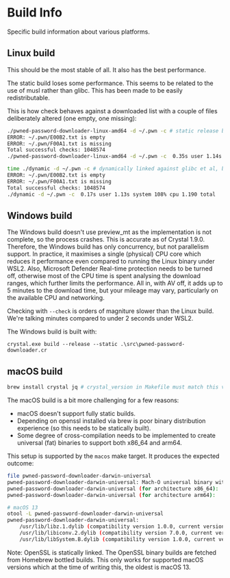 # Build Info

Specific build information about various platforms.

## Linux build

This should be the most stable of all. It also has the best performance.

The static build loses some performance. This seems to be related to the use of musl rather than glibc. This has been made to be easily redistributable.

This is how check behaves against a downloaded list with a couple of files deliberately altered (one empty, one missing):

```bash
./pwned-password-downloader-linux-amd64 -d ~/.pwn -c # static release build
ERROR: ~/.pwn/E00B2.txt is empty
ERROR: ~/.pwn/F00A1.txt is missing
Total successful checks: 1048574
./pwned-password-downloader-linux-amd64 -d ~/.pwn -c  0.35s user 1.14s system 56% cpu 2.632 total

time ./dynamic -d ~/.pwn -c # dynamically linked against glibc et al, built with --release
ERROR: ~/.pwn/E00B2.txt is empty
ERROR: ~/.pwn/F00A1.txt is missing
Total successful checks: 1048574
./dynamic -d ~/.pwn -c  0.17s user 1.13s system 108% cpu 1.190 total
```

## Windows build

The Windows build doesn't use preview_mt as the implementation is not complete, so the process crashes. This is accurate as of Crystal 1.9.0. Therefore, the Windows build has only concurrency, but not parallelism support. In practice, it maximises a single (physical) CPU core which reduces it performance even compared to running the Linux binary under WSL2. Also, Microsoft Defender Real-time protection needs to be turned off, otherwise most of the CPU time is spent analysing the download ranges, which further limits the performance. All in, with AV off, it adds up to 5 minutes to the download time, but your mileage may vary, particularly on the available CPU and networking.

Checking with `--check` is orders of magniture slower than the Linux build. We're talking minutes compared to under 2 seconds under WSL2.

The Windows build is built with:

```
crystal.exe build --release --static .\src\pwned-password-downloader.cr
```

## macOS build

```bash
brew install crystal jq # crystal_version in Makefile must match this version
```

The macOS build is a bit more challenging for a few reasons:

 * macOS doesn't support fully static builds.
 * Depending on openssl installed via brew is poor binary distribution experience (so this needs to be statically built).
 * Some degree of cross-compilation needs to be implemented to create universal (fat) binaries to support both x86_64 and arm64.


This setup is supported by the `macos` make target. It produces the expected outcome:

```bash
file pwned-password-downloader-darwin-universal
pwned-password-downloader-darwin-universal: Mach-O universal binary with 2 architectures: [x86_64:Mach-O 64-bit executable x86_64] [arm64]
pwned-password-downloader-darwin-universal (for architecture x86_64):	Mach-O 64-bit executable x86_64
pwned-password-downloader-darwin-universal (for architecture arm64):	Mach-O 64-bit executable arm64

# macOS 13
otool -L pwned-password-downloader-darwin-universal
pwned-password-downloader-darwin-universal:
	/usr/lib/libz.1.dylib (compatibility version 1.0.0, current version 1.2.11)
	/usr/lib/libiconv.2.dylib (compatibility version 7.0.0, current version 7.0.0)
	/usr/lib/libSystem.B.dylib (compatibility version 1.0.0, current version 1319.100.3)
```

Note: OpenSSL is statically linked. The OpenSSL binary builds are fetched from Homebrew bottled builds. This only works for supported macOS versions which at the time of writing this, the oldest is macOS 13.
